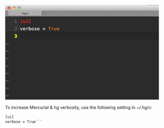<img alt="" src="/img/uploads/2013-10/mercurial-hg-verbose.png" />

To increase Mercurial & hg verbosity, use the following setting in ~/.hgrc:

```
[ui]
verbose = True```
